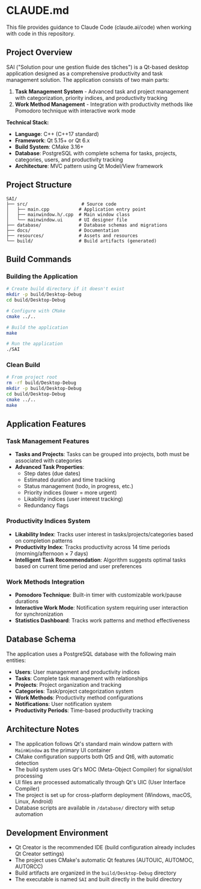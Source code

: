 # CLAUDE.md

This file provides guidance to Claude Code (claude.ai/code) when working with code in this repository.

## Project Overview

SAI ("Solution pour une gestion fluide des tâches") is a Qt-based desktop application designed as a comprehensive productivity and task management solution. The application consists of two main parts:

1. **Task Management System** - Advanced task and project management with categorization, priority indices, and productivity tracking
2. **Work Method Management** - Integration with productivity methods like Pomodoro technique with interactive work mode

**Technical Stack:**
- **Language**: C++ (C++17 standard)
- **Framework**: Qt 5.15+ or Qt 6.x
- **Build System**: CMake 3.16+
- **Database**: PostgreSQL with complete schema for tasks, projects, categories, users, and productivity tracking
- **Architecture**: MVC pattern using Qt Model/View framework

## Project Structure

```
SAI/
├── src/                    # Source code
│   ├── main.cpp           # Application entry point
│   ├── mainwindow.h/.cpp  # Main window class
│   └── mainwindow.ui      # UI designer file
├── database/              # Database schemas and migrations
├── docs/                  # Documentation
├── resources/             # Assets and resources
└── build/                 # Build artifacts (generated)
```

## Build Commands

### Building the Application
```bash
# Create build directory if it doesn't exist
mkdir -p build/Desktop-Debug
cd build/Desktop-Debug

# Configure with CMake
cmake ../..

# Build the application
make

# Run the application
./SAI
```

### Clean Build
```bash
# From project root
rm -rf build/Desktop-Debug
mkdir -p build/Desktop-Debug
cd build/Desktop-Debug
cmake ../..
make
```

## Application Features

### Task Management Features
- **Tasks and Projects**: Tasks can be grouped into projects, both must be associated with categories
- **Advanced Task Properties**:
  - Step dates (due dates)
  - Estimated duration and time tracking
  - Status management (todo, in progress, etc.)
  - Priority indices (lower = more urgent)
  - Likability indices (user interest tracking)
  - Redundancy flags

### Productivity Indices System
- **Likability Index**: Tracks user interest in tasks/projects/categories based on completion patterns
- **Productivity Index**: Tracks productivity across 14 time periods (morning/afternoon × 7 days)
- **Intelligent Task Recommendation**: Algorithm suggests optimal tasks based on current time period and user preferences

### Work Methods Integration
- **Pomodoro Technique**: Built-in timer with customizable work/pause durations
- **Interactive Work Mode**: Notification system requiring user interaction for synchronization
- **Statistics Dashboard**: Tracks work patterns and method effectiveness

## Database Schema

The application uses a PostgreSQL database with the following main entities:
- **Users**: User management and productivity indices
- **Tasks**: Complete task management with relationships
- **Projects**: Project organization and tracking
- **Categories**: Task/project categorization system
- **Work Methods**: Productivity method configurations
- **Notifications**: User notification system
- **Productivity Periods**: Time-based productivity tracking

## Architecture Notes

- The application follows Qt's standard main window pattern with `MainWindow` as the primary UI container
- CMake configuration supports both Qt5 and Qt6, with automatic detection
- The build system uses Qt's MOC (Meta-Object Compiler) for signal/slot processing
- UI files are processed automatically through Qt's UIC (User Interface Compiler)
- The project is set up for cross-platform deployment (Windows, macOS, Linux, Android)
- Database scripts are available in `/database/` directory with setup automation

## Development Environment

- Qt Creator is the recommended IDE (build configuration already includes Qt Creator settings)
- The project uses CMake's automatic Qt features (AUTOUIC, AUTOMOC, AUTORCC)
- Build artifacts are organized in the `build/Desktop-Debug` directory
- The executable is named `SAI` and built directly in the build directory